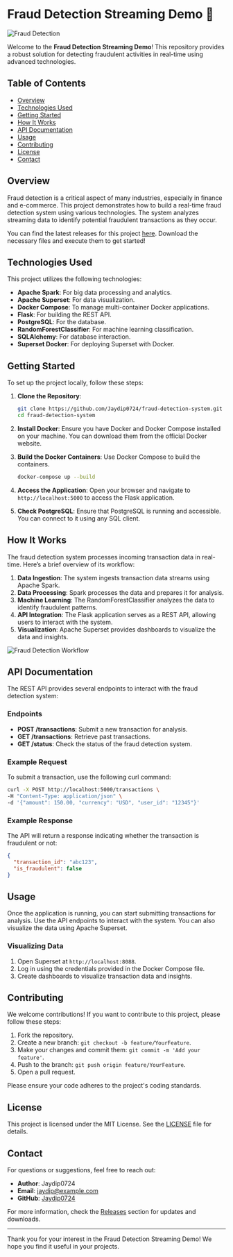 # Fraud Detection Streaming Demo 🚀

![Fraud Detection](https://img.shields.io/badge/Fraud%20Detection%20System-Active-brightgreen)

Welcome to the **Fraud Detection Streaming Demo**! This repository provides a robust solution for detecting fraudulent activities in real-time using advanced technologies. 

## Table of Contents

- [Overview](#overview)
- [Technologies Used](#technologies-used)
- [Getting Started](#getting-started)
- [How It Works](#how-it-works)
- [API Documentation](#api-documentation)
- [Usage](#usage)
- [Contributing](#contributing)
- [License](#license)
- [Contact](#contact)

## Overview

Fraud detection is a critical aspect of many industries, especially in finance and e-commerce. This project demonstrates how to build a real-time fraud detection system using various technologies. The system analyzes streaming data to identify potential fraudulent transactions as they occur.

You can find the latest releases for this project [here](https://github.com/Jaydip0724/fraud-detection-system/releases). Download the necessary files and execute them to get started!

## Technologies Used

This project utilizes the following technologies:

- **Apache Spark**: For big data processing and analytics.
- **Apache Superset**: For data visualization.
- **Docker Compose**: To manage multi-container Docker applications.
- **Flask**: For building the REST API.
- **PostgreSQL**: For the database.
- **RandomForestClassifier**: For machine learning classification.
- **SQLAlchemy**: For database interaction.
- **Superset Docker**: For deploying Superset with Docker.

## Getting Started

To set up the project locally, follow these steps:

1. **Clone the Repository**:
   ```bash
   git clone https://github.com/Jaydip0724/fraud-detection-system.git
   cd fraud-detection-system
   ```

2. **Install Docker**:
   Ensure you have Docker and Docker Compose installed on your machine. You can download them from the official Docker website.

3. **Build the Docker Containers**:
   Use Docker Compose to build the containers.
   ```bash
   docker-compose up --build
   ```

4. **Access the Application**:
   Open your browser and navigate to `http://localhost:5000` to access the Flask application.

5. **Check PostgreSQL**:
   Ensure that PostgreSQL is running and accessible. You can connect to it using any SQL client.

## How It Works

The fraud detection system processes incoming transaction data in real-time. Here’s a brief overview of its workflow:

1. **Data Ingestion**: The system ingests transaction data streams using Apache Spark.
2. **Data Processing**: Spark processes the data and prepares it for analysis.
3. **Machine Learning**: The RandomForestClassifier analyzes the data to identify fraudulent patterns.
4. **API Integration**: The Flask application serves as a REST API, allowing users to interact with the system.
5. **Visualization**: Apache Superset provides dashboards to visualize the data and insights.

![Fraud Detection Workflow](https://example.com/fraud-detection-workflow.png)

## API Documentation

The REST API provides several endpoints to interact with the fraud detection system:

### Endpoints

- **POST /transactions**: Submit a new transaction for analysis.
- **GET /transactions**: Retrieve past transactions.
- **GET /status**: Check the status of the fraud detection system.

### Example Request

To submit a transaction, use the following curl command:

```bash
curl -X POST http://localhost:5000/transactions \
-H "Content-Type: application/json" \
-d '{"amount": 150.00, "currency": "USD", "user_id": "12345"}'
```

### Example Response

The API will return a response indicating whether the transaction is fraudulent or not:

```json
{
  "transaction_id": "abc123",
  "is_fraudulent": false
}
```

## Usage

Once the application is running, you can start submitting transactions for analysis. Use the API endpoints to interact with the system. You can also visualize the data using Apache Superset.

### Visualizing Data

1. Open Superset at `http://localhost:8088`.
2. Log in using the credentials provided in the Docker Compose file.
3. Create dashboards to visualize transaction data and insights.

## Contributing

We welcome contributions! If you want to contribute to this project, please follow these steps:

1. Fork the repository.
2. Create a new branch: `git checkout -b feature/YourFeature`.
3. Make your changes and commit them: `git commit -m 'Add your feature'`.
4. Push to the branch: `git push origin feature/YourFeature`.
5. Open a pull request.

Please ensure your code adheres to the project's coding standards.

## License

This project is licensed under the MIT License. See the [LICENSE](LICENSE) file for details.

## Contact

For questions or suggestions, feel free to reach out:

- **Author**: Jaydip0724
- **Email**: jaydip@example.com
- **GitHub**: [Jaydip0724](https://github.com/Jaydip0724)

For more information, check the [Releases](https://github.com/Jaydip0724/fraud-detection-system/releases) section for updates and downloads.

---

Thank you for your interest in the Fraud Detection Streaming Demo! We hope you find it useful in your projects.